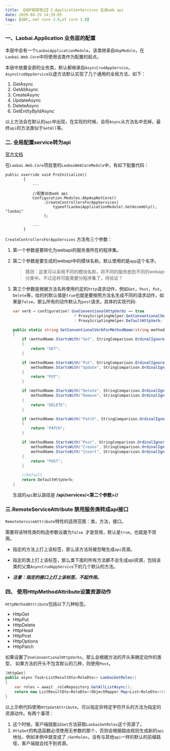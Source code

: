 ```yaml
---
title: 【ABP框架笔记】2.ApplicationServices 生成web api
date: 2020-04-25 14:39:05
tags: [ABP,.net core 3.0,ef core 3.0]
---
```


### 一、Laobai.Application 业务层的配置

本层中会有一个`LaobaiApplicationModule`，该类继承自`AbpModule`，在`Laobai.Web.Core`中将使用该类作为配置的起点。

本层中放置全部的业务类，默认都继承自`AsyncCrudAppService`，`AsyncCrudAppService`以虚方法默认实现了几个通用的全局方法，如下：

1. GetAsync
2. GetAllAsync
3. CreateAsync
4. UpdateAsync
5. DeleteAsync
6. GetEntityByIdAsync

以上方法会在默认的`api`中出现，在实现的时候，会将`Async`从方法名中去掉，最终`api`的方法类似于`GetAll`等。

### 二. 全局配置service转为api

[官方文档](https://aspnetboilerplate.com/Pages/Documents/AspNet-Core) 

在`Laobai.Web.Core`项目里的`LaobaiWebCoreModule`中，有如下配置代码：

```
public override void PreInitialize()
        {
            ...

            //配置动态web api 
            Configuration.Modules.AbpAspNetCore()
                 .CreateControllersForAppServices(
                     typeof(LaobaiApplicationModule).GetAssembly(), "laobai"
                 );
                 
			...
        }
```

`CreateControllersForAppServices` 方法有三个参数：

1. 第一个参数是要转化为webapi的服务类所在的程序集。

2. 第二个参数是要生成的webapi中的模块名称。默认使用的是`app`这个名字。

   >  猜测：这里可以采用不同的模块名称，将不同的服务放到不同的webapi分类中。不过这样可能需要分程序集了，待验证？

3. 第三个参数是根据方法名称使用约定的`http`请求动作，例如`Get`，`Post`，`Put`，`Delete`等，给的的默认值是`true`也就是要按照方法名生成不同的请求动作，如果是`false`，那么所有的动作默认为`post`请求。具体的实现代码:

   ``````c#
   var verb = configuration?.UseConventionalHttpVerbs == true
                              ? ProxyScriptingHelper.GetConventionalVerbForMethodName(action.ActionName)
                              : ProxyScriptingHelper.DefaultHttpVerb;
   ``````

   ```c#
   public static string GetConventionalVerbForMethodName(string methodName)
   {
       if (methodName.StartsWith("Get", StringComparison.OrdinalIgnoreCase))
       {
           return "GET";
       }
   
       if (methodName.StartsWith("Put", StringComparison.OrdinalIgnoreCase) ||
           methodName.StartsWith("Update", StringComparison.OrdinalIgnoreCase))
       {
           return "PUT";
       }
   
       if (methodName.StartsWith("Delete", StringComparison.OrdinalIgnoreCase) ||
           methodName.StartsWith("Remove", StringComparison.OrdinalIgnoreCase))
       {
           return "DELETE";
       }
   
       if (methodName.StartsWith("Patch", StringComparison.OrdinalIgnoreCase))
       {
           return "PATCH";
       }
   
       if (methodName.StartsWith("Post", StringComparison.OrdinalIgnoreCase) ||
           methodName.StartsWith("Create", StringComparison.OrdinalIgnoreCase) ||
           methodName.StartsWith("Insert", StringComparison.OrdinalIgnoreCase))
       {
           return "POST";
       }
   
       //Default
       return DefaultHttpVerb;
   }
   ```

   

   

   生成的`api`默认路径是 **/api/services/<第二个参数>/<service-name>/<method-name>**



### 三.RemoteServiceAttribute 禁用服务类转成api接口

`RemoteServiceAttribute`特性的适用范围：类，方法，接口。

需要将该特性类的构造参数设置为`false `才是禁用，默认是`true`，也就是不禁用。

- 指定的方法上打上该标签，那么该方法将被忽略生成`api`资源。

- 指定的类上打上该标签，那么类下面的所有方法都不会生成api资源，包括该类的父类`AsyncCrudAppService`下的几个默认的方法。

- ***注意：指定的接口上打上该标签，不起作用。***

### 四、 使用HttpMethodAttribute设置资源动作

`HttpMethodAttribute`包括以下几种标签。

- HttpGet
- HttpPut
- HttpDelete
- HttpHead
- HttpPost
- HttpOptions
- HttpPatch

如果设置了`UseConventionalHttpVerbs`，那么会根据方法的开头来确定动作的类型， 如果方法的开头不包含默认的几种，则使用`Post`。

```c#
[HttpGet]
public async Task<ListResultDto<RoleDto>> LaobaiGetRoles()
{
    var roles = await _roleRepository.GetAllListAsync();
    return new ListResultDto<RoleDto>(ObjectMapper.Map<List<RoleDto>>(roles));
}
```

以上示例代码使用`HttpGetAttribute`，可以指定非特定字符开头的方法为指定的资源动作。有两个事项：

1. 这个时候，客户端就能以`Get`方法获取`LaobaiGetRoles`这个资源了。
2. `HttpGet`的构造函数必须使用无参数的那个，否则会根据路由规则生成新的`api`地址，例如本例中就变成了 `/GetRoles`，没有与其他`api`一样的默认的前缀路径，客户端就会找不到资源。



